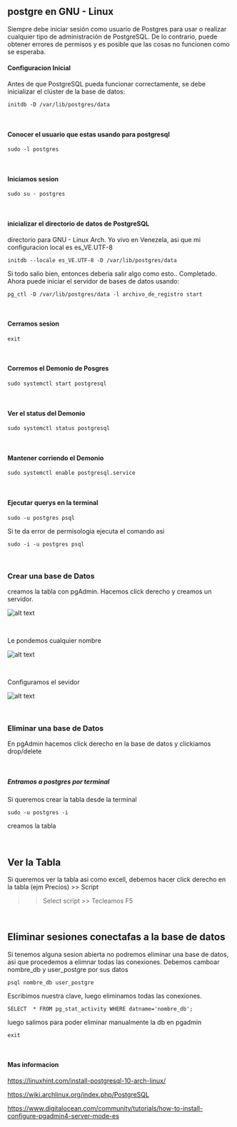 ## postgre en GNU - Linux


Siempre debe iniciar sesión como usuario de Postgres para usar o realizar cualquier tipo de administración de PostgreSQL. De lo contrario, puede obtener errores de permisos y es posible que las cosas no funcionen como se esperaba.

#### Configuracion Inicial
Antes de que PostgreSQL pueda funcionar correctamente, se debe inicializar el clúster de la base de datos: 
```
initdb -D /var/lib/postgres/data
```

<br/>

#### Conocer el usuario que estas usando para postgresql

```
sudo -l postgres
```

<br/>

#### Iniciamos sesion 

```
sudo su - postgres
```

<br/>

#### inicializar el directorio de datos de PostgreSQL
directorio para GNU - Linux Arch. Yo vivo en Venezela, asi que mi configuracion local es es_VE.UTF-8

```
initdb --locale es_VE.UTF-8 -D /var/lib/postgres/data
```

Si todo salio bien, entonces deberia salir algo como esto..
Completado. Ahora puede iniciar el servidor de bases de datos usando:

    pg_ctl -D /var/lib/postgres/data -l archivo_de_registro start

<br/>

#### Cerramos sesion 

```
exit
```

<br/>

#### Corremos el Demonio de Posgres 

```
sudo systemctl start postgresql
```

<br/>

#### Ver el status del Demonio

```
sudo systemctl status postgresql
```

<br/>

#### Mantener corriendo el Demonio

```
sudo systemctl enable postgresql.service
```

<br/>

#### Ejecutar querys en la terminal

```
sudo -u postgres psql
```

Si te da error de permisologia ejecuta el comando asi
```
sudo -i -u postgres psql
```

<br/>

### Crear una base de Datos
creamos la tabla con pgAdmin.
Hacemos click derecho y creamos un servidor.


 ![alt text](https://assets.digitalocean.com/articles/pgadmin/create_server_box_resized.png)

<br/>

Le pondemos cualquier nombre

 ![alt text](https://assets.digitalocean.com/articles/pgadmin/server_general_tab_resized.png)

<br/>

Configuramos el sevidor

 ![alt text](https://assets.digitalocean.com/articles/pgadmin/connection_tab_resized.png)

<br/>

### Eliminar una base de Datos
En pgAdmin hacemos click derecho en la base de datos y clickiamos drop/delete

<br/>

##### Entramos a postgres por terminal
Si queremos crear la tabla desde la terminal
```
sudo -u postgres -i
```
creamos la tabla

<br/>

## Ver la Tabla
Si queremos ver la tabla asi como excell, debemos hacer click derecho en la tabla (ejm Precios) >> Script
>> Select script >> Tecleamos F5

<br/>

## Eliminar sesiones conectafas a la base de datos
Si tenemos alguna sesion abierta no podremos eliminar una base de datos, asi que procedemos a elimnar todas las conexiones.
Debemos camboar nombre_db  y user_postgre por sus datos
```
psql nombre_db user_postgre
```

Escribimos nuestra clave, luego eliminamos todas las conexiones.
```
SELECT  * FROM pg_stat_activity WHERE datname='nombre_db';
```
luego salimos para poder eliminar manualmente la db en pgadmin
```
exit
```


<br/>

#### Mas informacion 
https://linuxhint.com/install-postgresql-10-arch-linux/

https://wiki.archlinux.org/index.php/PostgreSQL

https://www.digitalocean.com/community/tutorials/how-to-install-configure-pgadmin4-server-mode-es

